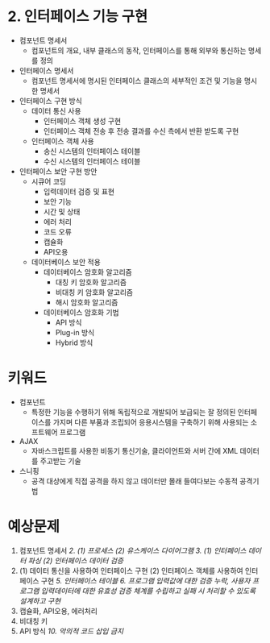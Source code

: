 # 2. 인터페이스 기능 구현

- 컴포넌트 명세서
  - 컴포넌트의 개요, 내부 클래스의 동작, 인터페이스를 통해 외부와 통신하는 명세를 정의
- 인터페이스 명세서
  - 컴포넌트 명세서에 명시된 인터페이스 클래스의 세부적인 조건 및 기능을 명시한 명세서
- 인터페이스 구현 방식
  - 데이터 통신 사용
    - 인터페이스 객체 생성 구현
    - 인터페이스 객체 전송 후 전송 결과를 수신 측에서 반환 받도록 구현
  - 인터페이스 객체 사용
    - 송신 시스템의 인터페이스 테이블
    - 수신 시스템의 인터페이스 테이블
- 인터페이스 보안 구현 방안
  - 시큐어 코딩
    - 입력데이터 검증 및 표현
    - 보안 기능
    - 시간 및 상태
    - 에러 처리
    - 코드 오류
    - 캡슐화
    - API오용
  - 데이터베이스 보안 적용
    - 데이터베이스 암호화 알고리즘
      - 대칭 키 암호화 알고리즘
      - 비대칭 키 암호화 알고리즘
      - 해시 암호화 알고리즘
    - 데이터베이스 암호화 기법
      - API 방식
      - Plug-in 방식
      - Hybrid 방식

# 키워드
- 컴포넌트
  - 특정한 기능을 수행하기 위해 독립적으로 개발되어 보급되는 잘 정의된 인터페이스를 가지며 다른 부품과 조립되어 응용시스템을 구축하기 위해 사용되는 소프트웨어 프로그램
- AJAX
  - 자바스크립트를 사용한 비동기 통신기술, 클라이언트와 서버 간에 XML 데이터를 주고받는 기술
- 스니핑
  - 공격 대상에게 직접 공격을 하지 않고 데이터만 몰래 들여다보는 수동적 공격기법
  
# 예상문제
1. 컴포넌트 명세서
*2. (1) 프로세스 (2) 유스케이스 다이어그램*
*3. (1) 인터페이스 데이터 파싱 (2) 인터페이스 데이터 검증*
4. (1) 데이터 통신을 사용하여 인터페이스 구현 (2) 인터페이스 객체를 사용하여 인터페이스 구현
*5. 인터페이스 테이블*
*6. 프로그램 입력값에 대한 검증 누락, 사용자 프로그램 입력데이터에 대한 유효성 검증 체계를 수립하고 실패 시 처리할 수 있도록 설계하고 구현*
7. 캡슐화, API오용, 에러처리
8. 비대칭 키
9. API 방식
*10. 악의적 코드 삽입 금지*
